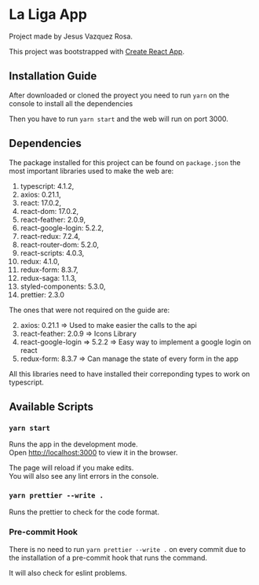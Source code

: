 # La Liga App

Project made by Jesus Vazquez Rosa.

This project was bootstrapped with [Create React App](https://github.com/facebook/create-react-app).

## Installation Guide

After downloaded or cloned the proyect you need to run `yarn` on the
console to install all the dependencies

Then you have to run `yarn start` and the web will run on port 3000.

## Dependencies

The package installed for this project can be found on `package.json` the most important libraries used to make the web are:

1. typescript: 4.1.2,
2. axios: 0.21.1,
3. react: 17.0.2,
4. react-dom: 17.0.2,
5. react-feather: 2.0.9,
6. react-google-login: 5.2.2,
7. react-redux: 7.2.4,
8. react-router-dom: 5.2.0,
9. react-scripts: 4.0.3,
10. redux: 4.1.0,
11. redux-form: 8.3.7,
12. redux-saga: 1.1.3,
13. styled-components: 5.3.0,
14. prettier: 2.3.0

The ones that were not required on the guide are:

2. axios: 0.21.1 => Used to make easier the calls to the api
3. react-feather: 2.0.9 => Icons Library
4. react-google-login => 5.2.2 => Easy way to implement a google login on react
5. redux-form: 8.3.7 => Can manage the state of every form in the app

All this libraries need to have installed their correponding types to work on typescript.

## Available Scripts

### `yarn start`

Runs the app in the development mode.\
Open [http://localhost:3000](http://localhost:3000) to view it in the browser.

The page will reload if you make edits.\
You will also see any lint errors in the console.

### `yarn prettier --write .`

Runs the prettier to check for the code format.

### Pre-commit Hook

There is no need to run `yarn prettier --write .` on every commit due to the installation of a pre-commit hook
that runs the command.

It will also check for eslint problems.
